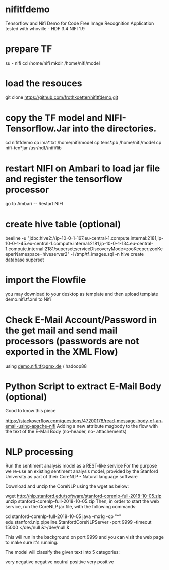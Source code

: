 # nifitfdemo
Tensorflow and Nifi Demo for Code Free Image Recognition Application
tested with whoville - HDF 3.4 NIFI 1.9

# prepare TF 
su - nifi
cd /home/nifi
mkdir /home/nifi/model

# load the resouces
git clone https://github.com/frothkoetter/nifitfdemo.git

# copy the TF model and NIFI-Tensorflow.Jar into the directories.
cd nifitfdemo
cp ima*.txt /home/nifi/model 
cp tens*.pb /home/nifi/model
cp nifi-ten*jar /usr/hdf/<version>/nifi/lib
  
# restart NIFI on Ambari to load jar file and register the tensorflow processor
go to Ambari -- Restart NIFI

# create hive table (optional)
beeline -u "jdbc:hive2://ip-10-0-1-167.eu-central-1.compute.internal:2181,ip-10-0-1-45.eu-central-1.compute.internal:2181,ip-10-0-1-134.eu-central-1.compute.internal:2181/superset;serviceDiscoveryMode=zooKeeper;zooKeeperNamespace=hiveserver2" -i /tmp/tf_images.sql -n hive
create database superset

# import the Flowfile 
you may download to your desktop as template and then upload template demo.nifi.tf.xml to Nifi

# Check E-Mail Account/Password in the get mail and send mail processors (passwords are not exported in the XML Flow)
using demo.nifi.tf@gmx.de / hadoop88 

# Python Script to extract E-Mail Body (optional)
Good to know this piece 

https://stackoverflow.com/questions/47200178/read-message-body-of-an-email-using-apache-nifi
Adding a new attribute msgbody to the flow with the text of the E-Mail Body (no-header, no- attachements)

# NLP processing 
Run the sentiment analysis model as a REST-like service
For the purpose we re-use an existing sentiment analysis model, provided by the Stanford University as part of their CoreNLP - Natural language software

Download and unzip the CoreNLP using the wget as below:

wget http://nlp.stanford.edu/software/stanford-corenlp-full-2018-10-05.zip
unzip stanford-corenlp-full-2018-10-05.zip
Then, in order to start the web service, run the CoreNLP jar file, with the following commands:

cd stanford-corenlp-full-2018-10-05
java -mx1g -cp "*" edu.stanford.nlp.pipeline.StanfordCoreNLPServer -port 9999 -timeout 15000 </dev/null &>/dev/null &

This will run in the background on port 9999 and you can visit the web page to make sure it's running.

The model will classify the given text into 5 categories:

very negative
negative
neutral
positive
very positive
